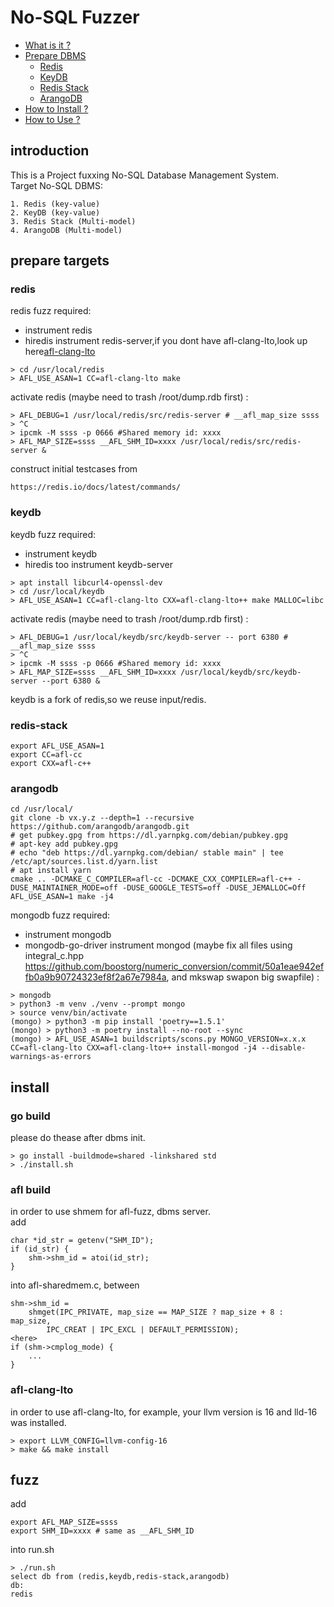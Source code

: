 # No-SQL Fuzzer
* [What is it ?](#introduction)
* [Prepare DBMS](#prepare-targets)
   * [Redis](#redis)
   * [KeyDB](#keydb)
   * [Redis Stack](#redis-stack)
   * [ArangoDB](#arangodb)
* [How to Install ?](#install)
* [How to Use ?](#fuzz)

## introduction
This is a Project fuxxing No-SQL Database Management System.<br>
Target No-SQL DBMS:
``` shell
1. Redis (key-value)
2. KeyDB (key-value)
3. Redis Stack (Multi-model)
4. ArangoDB (Multi-model)
```

## prepare targets

### redis
redis fuzz required:
- instrument redis
- hiredis
instrument redis-server,if you dont have afl-clang-lto,look up here[afl-clang-lto](#afl-clang-lto)
``` shell
> cd /usr/local/redis
> AFL_USE_ASAN=1 CC=afl-clang-lto make
```
activate redis (maybe need to trash /root/dump.rdb first) : 
``` shell
> AFL_DEBUG=1 /usr/local/redis/src/redis-server # __afl_map_size ssss
> ^C
> ipcmk -M ssss -p 0666 #Shared memory id: xxxx
> AFL_MAP_SIZE=ssss __AFL_SHM_ID=xxxx /usr/local/redis/src/redis-server &
```
construct initial testcases from
``` shell
https://redis.io/docs/latest/commands/
```

### keydb
keydb fuzz required:
- instrument keydb
- hiredis too
instrument keydb-server
``` shell
> apt install libcurl4-openssl-dev
> cd /usr/local/keydb
> AFL_USE_ASAN=1 CC=afl-clang-lto CXX=afl-clang-lto++ make MALLOC=libc
```
activate redis (maybe need to trash /root/dump.rdb first) : 
``` shell
> AFL_DEBUG=1 /usr/local/keydb/src/keydb-server -- port 6380 # __afl_map_size ssss
> ^C
> ipcmk -M ssss -p 0666 #Shared memory id: xxxx
> AFL_MAP_SIZE=ssss __AFL_SHM_ID=xxxx /usr/local/keydb/src/keydb-server --port 6380 &
```
keydb is a fork of redis,so we reuse input/redis.

### redis-stack
``` shell
export AFL_USE_ASAN=1
export CC=afl-cc
export CXX=afl-c++
```

### arangodb
``` shell
cd /usr/local/
git clone -b vx.y.z --depth=1 --recursive https://github.com/arangodb/arangodb.git
# get pubkey.gpg from https://dl.yarnpkg.com/debian/pubkey.gpg
# apt-key add pubkey.gpg
# echo "deb https://dl.yarnpkg.com/debian/ stable main" | tee /etc/apt/sources.list.d/yarn.list
# apt install yarn
cmake .. -DCMAKE_C_COMPILER=afl-cc -DCMAKE_CXX_COMPILER=afl-c++ -DUSE_MAINTAINER_MODE=off -DUSE_GOOGLE_TESTS=off -DUSE_JEMALLOC=Off
AFL_USE_ASAN=1 make -j4
```

mongodb fuzz required:
- instrument mongodb
- mongodb-go-driver
instrument mongod (maybe fix all files using integral_c.hpp https://github.com/boostorg/numeric_conversion/commit/50a1eae942effb0a9b90724323ef8f2a67e7984a, and mkswap swapon big swapfile) :
``` shell
> mongodb
> python3 -m venv ./venv --prompt mongo
> source venv/bin/activate
(mongo) > python3 -m pip install 'poetry==1.5.1'
(mongo) > python3 -m poetry install --no-root --sync
(mongo) > AFL_USE_ASAN=1 buildscripts/scons.py MONGO_VERSION=x.x.x CC=afl-clang-lto CXX=afl-clang-lto++ install-mongod -j4 --disable-warnings-as-errors
```

## install

### go build
please do thease after dbms init.
``` shell
> go install -buildmode=shared -linkshared std
> ./install.sh
```

### afl build
in order to use shmem for afl-fuzz, dbms server.<br>
add
``` shell
char *id_str = getenv("SHM_ID");
if (id_str) {
    shm->shm_id = atoi(id_str);
}
```
into afl-sharedmem.c, between 
``` shell
shm->shm_id =
    shmget(IPC_PRIVATE, map_size == MAP_SIZE ? map_size + 8 : map_size,
        IPC_CREAT | IPC_EXCL | DEFAULT_PERMISSION);
<here>
if (shm->cmplog_mode) {
    ...
}
```

### afl-clang-lto
in order to use afl-clang-lto, for example, your llvm version is 16 and lld-16 was installed.
``` shell
> export LLVM_CONFIG=llvm-config-16
> make && make install
```

## fuzz
add
``` shell
export AFL_MAP_SIZE=ssss
export SHM_ID=xxxx # same as __AFL_SHM_ID
```
into run.sh
``` shell
> ./run.sh
select db from (redis,keydb,redis-stack,arangodb)
db:
redis
```
